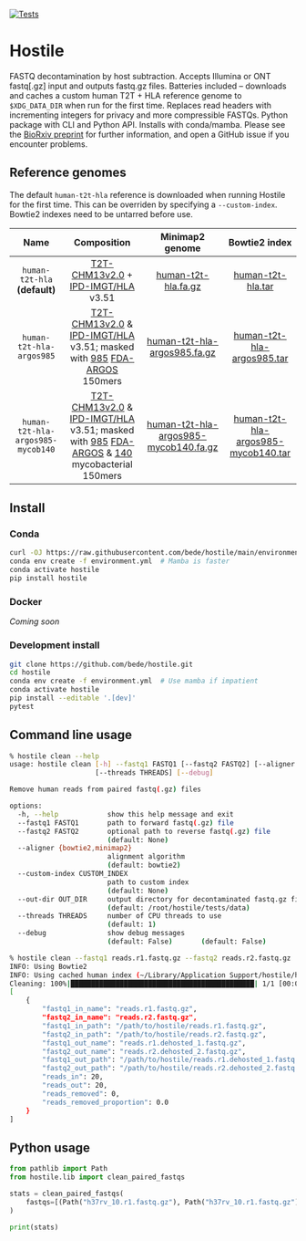 [![Tests](https://github.com/bede/hostile/actions/workflows/test.yml/badge.svg)](https://github.com/bede/hostile/actions/workflows/test.yml)

# Hostile

FASTQ decontamination by host subtraction. Accepts Illumina or ONT fastq[.gz] input and outputs fastq.gz files. Batteries included – downloads and caches a custom human T2T + HLA reference genome to `$XDG_DATA_DIR` when run for the first time. Replaces read headers with incrementing integers for privacy and more compressible FASTQs. Python package with CLI and Python API. Installs with conda/mamba. Please see the [BioRxiv preprint](https://www.biorxiv.org/content/10.1101/2023.07.04.547735) for further information, and open a GitHub issue if you encounter problems.



## Reference genomes

The default `human-t2t-hla` reference is downloaded when running Hostile for the first time. This can be overriden by specifying a `--custom-index`. Bowtie2 indexes need to be untarred before use.

|               Name                |                         Composition                          |                       Minimap2 genome                        |                        Bowtie2 index                         |
| :-------------------------------: | :----------------------------------------------------------: | :----------------------------------------------------------: | :----------------------------------------------------------: |
|   `human-t2t-hla` **(default)**   | [T2T-CHM13v2.0](https://www.ncbi.nlm.nih.gov/assembly/11828891) + [IPD-IMGT/HLA](https://www.ebi.ac.uk/ipd/imgt/hla/) v3.51 | [human-t2t-hla.fa.gz](https://objectstorage.uk-london-1.oraclecloud.com/n/lrbvkel2wjot/b/human-genome-bucket/o/human-t2t-hla.fa.gz) | [human-t2t-hla.tar](https://objectstorage.uk-london-1.oraclecloud.com/n/lrbvkel2wjot/b/human-genome-bucket/o/human-t2t-hla.tar) |
|     `human-t2t-hla-argos985`      | [T2T-CHM13v2.0](https://www.ncbi.nlm.nih.gov/assembly/11828891) & [IPD-IMGT/HLA](https://www.ebi.ac.uk/ipd/imgt/hla/) v3.51; masked with [985](https://github.com/bede/hostile/blob/main/paper/supplementary-table-2.tsv) [FDA-ARGOS](https://www.ncbi.nlm.nih.gov/bioproject/231221) 150mers | [human-t2t-hla-argos985.fa.gz](https://objectstorage.uk-london-1.oraclecloud.com/n/lrbvkel2wjot/b/human-genome-bucket/o/human-t2t-hla-argos985.fa.gz) | [human-t2t-hla-argos985.tar](https://objectstorage.uk-london-1.oraclecloud.com/n/lrbvkel2wjot/b/human-genome-bucket/o/human-t2t-hla-argos985.tar) |
| `human-t2t-hla-argos985-mycob140` | [T2T-CHM13v2.0](https://www.ncbi.nlm.nih.gov/assembly/11828891) & [IPD-IMGT/HLA](https://www.ebi.ac.uk/ipd/imgt/hla/) v3.51; masked with [985](https://github.com/bede/hostile/blob/main/paper/supplementary-table-2.tsv) [FDA-ARGOS](https://www.ncbi.nlm.nih.gov/bioproject/231221) & [140](https://github.com/bede/hostile/blob/main/paper/supplementary-table-2.tsv) mycobacterial 150mers | [human-t2t-hla-argos985-mycob140.fa.gz](https://objectstorage.uk-london-1.oraclecloud.com/n/lrbvkel2wjot/b/human-genome-bucket/o/human-t2t-hla-argos985-mycob140.fa.gz) | [human-t2t-hla-argos985-mycob140.tar](https://objectstorage.uk-london-1.oraclecloud.com/n/lrbvkel2wjot/b/human-genome-bucket/o/human-t2t-hla-argos985-mycob140.tar) |



## Install

### Conda

```bash
curl -OJ https://raw.githubusercontent.com/bede/hostile/main/environment.yml
conda env create -f environment.yml  # Mamba is faster
conda activate hostile
pip install hostile
```



### Docker

*Coming soon*



### Development install

```bash
git clone https://github.com/bede/hostile.git
cd hostile
conda env create -f environment.yml  # Use mamba if impatient
conda activate hostile
pip install --editable '.[dev]'
pytest
```




## Command line usage

```bash
% hostile clean --help
usage: hostile clean [-h] --fastq1 FASTQ1 [--fastq2 FASTQ2] [--aligner {bowtie2,minimap2}] [--custom-index CUSTOM_INDEX] [--out-dir OUT_DIR]
                     [--threads THREADS] [--debug]

Remove human reads from paired fastq(.gz) files

options:
  -h, --help            show this help message and exit
  --fastq1 FASTQ1       path to forward fastq(.gz) file
  --fastq2 FASTQ2       optional path to reverse fastq(.gz) file
                        (default: None)
  --aligner {bowtie2,minimap2}
                        alignment algorithm
                        (default: bowtie2)
  --custom-index CUSTOM_INDEX
                        path to custom index
                        (default: None)
  --out-dir OUT_DIR     output directory for decontaminated fastq.gz files
                        (default: /root/hostile/tests/data)
  --threads THREADS     number of CPU threads to use
                        (default: 1)
  --debug               show debug messages
                        (default: False)       (default: False)
```


```bash
% hostile clean --fastq1 reads.r1.fastq.gz --fastq2 reads.r2.fastq.gz
INFO: Using Bowtie2
INFO: Using cached human index (~/Library/Application Support/hostile/human-t2t-hla)
Cleaning: 100%|█████████████████████████████████████████████| 1/1 [00:00<00:00,  2.40it/s]
[
    {
        "fastq1_in_name": "reads.r1.fastq.gz",
        "fastq2_in_name": "reads.r2.fastq.gz",
        "fastq1_in_path": "/path/to/hostile/reads.r1.fastq.gz",
        "fastq2_in_path": "/path/to/hostile/reads.r2.fastq.gz",
        "fastq1_out_name": "reads.r1.dehosted_1.fastq.gz",
        "fastq2_out_name": "reads.r2.dehosted_2.fastq.gz",
        "fastq1_out_path": "/path/to/hostile/reads.r1.dehosted_1.fastq.gz",
        "fastq2_out_path": "/path/to/hostile/reads.r2.dehosted_2.fastq.gz",
        "reads_in": 20,
        "reads_out": 20,
        "reads_removed": 0,
        "reads_removed_proportion": 0.0
    }
]
```



## Python usage

```python
from pathlib import Path
from hostile.lib import clean_paired_fastqs

stats = clean_paired_fastqs(
    fastqs=[(Path("h37rv_10.r1.fastq.gz"), Path("h37rv_10.r1.fastq.gz"))]
)

print(stats)
```
